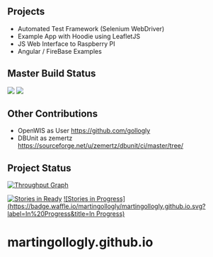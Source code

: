 

## Projects 

* Automated Test Framework (Selenium WebDriver)
* Example App with Hoodie using LeafletJS
* JS Web Interface to Raspberry PI
* Angular / FireBase Examples

## Master Build Status
<a href='https://travis-ci.org/martingollogly/martingollogly.github.io/builds'><img src='https://travis-ci.org/martingollogly/martingollogly.github.io.svg?branch=master'></a>
<a target="_blank" href="#"><img src="https://img.shields.io/badge/Development-ALPHA-blue.svg"></a>

## Other Contributions
* OpenWIS as User https://github.com/gollogly
* DBUnit as zemertz https://sourceforge.net/u/zemertz/dbunit/ci/master/tree/

## Project Status

[![Throughput Graph](https://graphs.waffle.io/martingollogly/martingollogly.github.io/throughput.svg)](https://waffle.io/martingollogly/martingollogly.github.io/metrics)

[![Stories in Ready](https://badge.waffle.io/martingollogly/martingollogly.github.io.png?label=ready&title=Ready)](https://waffle.io/martingollogly/martingollogly.github.io)
[![Stories in Progress](https://badge.waffle.io/martingollogly/martingollogly.github.io.svg?label=In%20Progress&title=In Progress)](http://waffle.io/martingollogly/martingollogly.github.io)
# martingollogly.github.io

